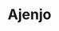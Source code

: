 ---
title : Ajenjo
layout: negocio
slogan: Comida Internacional
web: https://ajenjo.com.mx
categoria: Restaurante
imagenes: ["/assets/img/directorio/ajenjo.jpg.webp"]
direccion: Blvd. Popotla 3114 Playa Encantada, 22710 Rosarito, B.C.
estado: Baja California
municipio: Rosarito
codigo: 22710
latitude: 32.310917
longitude: -117.045487
telefono: 661 120 1540
cocina: mediterranea
rango: $$
facebook: https://www.facebook.com/Ajenjococinadeinspiracion
horariodeservicio: Lunes a Viernes 14:00 a 22:00 Martes Cerrado
descripcion: La cocina inspirada a ajenjo combina recetas tradicionales mexicanas y francesas con las técnicas de cocina inspiradas en Cordon Bleu de nuestro chef. Venga y disfrute del ambiente rústico de baja elegancia ajenjo. 
---